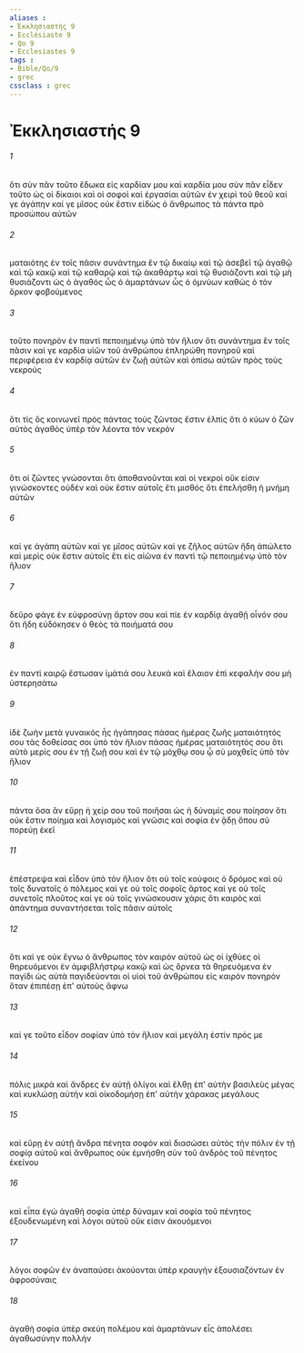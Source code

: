 ```yaml
---
aliases : 
- Ἐκκλησιαστής 9
- Ecclésiaste 9
- Qo 9
- Ecclesiastes 9
tags : 
- Bible/Qo/9
- grec
cssclass : grec
---
```


# Ἐκκλησιαστής 9

###### 1
ὅτι σὺν πᾶν τοῦτο ἔδωκα εἰς καρδίαν μου καὶ καρδία μου σὺν πᾶν εἶδεν τοῦτο ὡς οἱ δίκαιοι καὶ οἱ σοφοὶ καὶ ἐργασίαι αὐτῶν ἐν χειρὶ τοῦ θεοῦ καί γε ἀγάπην καί γε μῖσος οὐκ ἔστιν εἰδὼς ὁ ἄνθρωπος τὰ πάντα πρὸ προσώπου αὐτῶν
###### 2
ματαιότης ἐν τοῖς πᾶσιν συνάντημα ἓν τῷ δικαίῳ καὶ τῷ ἀσεβεῖ τῷ ἀγαθῷ καὶ τῷ κακῷ καὶ τῷ καθαρῷ καὶ τῷ ἀκαθάρτῳ καὶ τῷ θυσιάζοντι καὶ τῷ μὴ θυσιάζοντι ὡς ὁ ἀγαθός ὧς ὁ ἁμαρτάνων ὧς ὁ ὀμνύων καθὼς ὁ τὸν ὅρκον φοβούμενος
###### 3
τοῦτο πονηρὸν ἐν παντὶ πεποιημένῳ ὑπὸ τὸν ἥλιον ὅτι συνάντημα ἓν τοῖς πᾶσιν καί γε καρδία υἱῶν τοῦ ἀνθρώπου ἐπληρώθη πονηροῦ καὶ περιφέρεια ἐν καρδίᾳ αὐτῶν ἐν ζωῇ αὐτῶν καὶ ὀπίσω αὐτῶν πρὸς τοὺς νεκρούς
###### 4
ὅτι τίς ὃς κοινωνεῖ πρὸς πάντας τοὺς ζῶντας ἔστιν ἐλπίς ὅτι ὁ κύων ὁ ζῶν αὐτὸς ἀγαθὸς ὑπὲρ τὸν λέοντα τὸν νεκρόν
###### 5
ὅτι οἱ ζῶντες γνώσονται ὅτι ἀποθανοῦνται καὶ οἱ νεκροὶ οὔκ εἰσιν γινώσκοντες οὐδέν καὶ οὐκ ἔστιν αὐτοῖς ἔτι μισθός ὅτι ἐπελήσθη ἡ μνήμη αὐτῶν
###### 6
καί γε ἀγάπη αὐτῶν καί γε μῖσος αὐτῶν καί γε ζῆλος αὐτῶν ἤδη ἀπώλετο καὶ μερὶς οὐκ ἔστιν αὐτοῖς ἔτι εἰς αἰῶνα ἐν παντὶ τῷ πεποιημένῳ ὑπὸ τὸν ἥλιον
###### 7
δεῦρο φάγε ἐν εὐφροσύνῃ ἄρτον σου καὶ πίε ἐν καρδίᾳ ἀγαθῇ οἶνόν σου ὅτι ἤδη εὐδόκησεν ὁ θεὸς τὰ ποιήματά σου
###### 8
ἐν παντὶ καιρῷ ἔστωσαν ἱμάτιά σου λευκά καὶ ἔλαιον ἐπὶ κεφαλήν σου μὴ ὑστερησάτω
###### 9
ἰδὲ ζωὴν μετὰ γυναικός ἧς ἠγάπησας πάσας ἡμέρας ζωῆς ματαιότητός σου τὰς δοθείσας σοι ὑπὸ τὸν ἥλιον πάσας ἡμέρας ματαιότητός σου ὅτι αὐτὸ μερίς σου ἐν τῇ ζωῇ σου καὶ ἐν τῷ μόχθῳ σου ᾧ σὺ μοχθεῖς ὑπὸ τὸν ἥλιον
###### 10
πάντα ὅσα ἂν εὕρῃ ἡ χείρ σου τοῦ ποιῆσαι ὡς ἡ δύναμίς σου ποίησον ὅτι οὐκ ἔστιν ποίημα καὶ λογισμὸς καὶ γνῶσις καὶ σοφία ἐν ᾅδῃ ὅπου σὺ πορεύῃ ἐκεῖ
###### 11
ἐπέστρεψα καὶ εἶδον ὑπὸ τὸν ἥλιον ὅτι οὐ τοῖς κούφοις ὁ δρόμος καὶ οὐ τοῖς δυνατοῖς ὁ πόλεμος καί γε οὐ τοῖς σοφοῖς ἄρτος καί γε οὐ τοῖς συνετοῖς πλοῦτος καί γε οὐ τοῖς γινώσκουσιν χάρις ὅτι καιρὸς καὶ ἀπάντημα συναντήσεται τοῖς πᾶσιν αὐτοῖς
###### 12
ὅτι καί γε οὐκ ἔγνω ὁ ἄνθρωπος τὸν καιρὸν αὐτοῦ ὡς οἱ ἰχθύες οἱ θηρευόμενοι ἐν ἀμφιβλήστρῳ κακῷ καὶ ὡς ὄρνεα τὰ θηρευόμενα ἐν παγίδι ὡς αὐτὰ παγιδεύονται οἱ υἱοὶ τοῦ ἀνθρώπου εἰς καιρὸν πονηρόν ὅταν ἐπιπέσῃ ἐπ' αὐτοὺς ἄφνω
###### 13
καί γε τοῦτο εἶδον σοφίαν ὑπὸ τὸν ἥλιον καὶ μεγάλη ἐστὶν πρός με
###### 14
πόλις μικρὰ καὶ ἄνδρες ἐν αὐτῇ ὀλίγοι καὶ ἔλθῃ ἐπ' αὐτὴν βασιλεὺς μέγας καὶ κυκλώσῃ αὐτὴν καὶ οἰκοδομήσῃ ἐπ' αὐτὴν χάρακας μεγάλους
###### 15
καὶ εὕρῃ ἐν αὐτῇ ἄνδρα πένητα σοφόν καὶ διασώσει αὐτὸς τὴν πόλιν ἐν τῇ σοφίᾳ αὐτοῦ καὶ ἄνθρωπος οὐκ ἐμνήσθη σὺν τοῦ ἀνδρὸς τοῦ πένητος ἐκείνου
###### 16
καὶ εἶπα ἐγώ ἀγαθὴ σοφία ὑπὲρ δύναμιν καὶ σοφία τοῦ πένητος ἐξουδενωμένη καὶ λόγοι αὐτοῦ οὔκ εἰσιν ἀκουόμενοι
###### 17
λόγοι σοφῶν ἐν ἀναπαύσει ἀκούονται ὑπὲρ κραυγὴν ἐξουσιαζόντων ἐν ἀφροσύναις
###### 18
ἀγαθὴ σοφία ὑπὲρ σκεύη πολέμου καὶ ἁμαρτάνων εἷς ἀπολέσει ἀγαθωσύνην πολλήν
